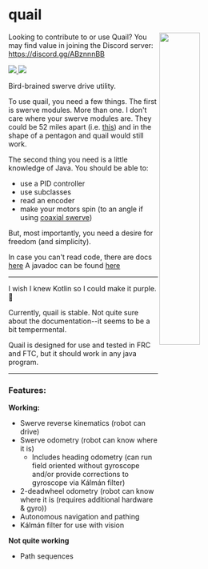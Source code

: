 
# quail
<img src="https://github.com/Mineinjava/quail/blob/main/images/quail_above_border.png" width="40%" align="right">

Looking to contribute to or use Quail? You may find value in joining the Discord server: https://discord.gg/ABznnnBB

[![](https://jitpack.io/v/mineinjava/quail.svg) ![](https://jitpack.io/v/Mineinjava/Quail/month.svg)](https://jitpack.io/#mineinjava/quail)

Bird-brained swerve drive utility.

To use quail, you need a few things. The first is swerve modules. More than one. I don't care where your swerve modules are. They could be 52 miles apart (i.e. [this](https://www.youtube.com/watch?v=Ui-ehJlGM1Q)) and in the shape of a pentagon and quail would still work.

The second thing you need is a little knowledge of Java. You should be able to:
 - use a PID controller
 - use subclasses
 - read an encoder
 - make your motors spin (to an angle if using [coaxial swerve](https://www.chiefdelphi.com/t/coaxial-vs-non-coaxial-swerve/158629/4))

But, most importantly, you need a desire for freedom (and simplicity).

In case you can't read code, there are docs [here](https://astr0clad.github.io/quail_docs/)
A javadoc can be found [here](https://mineinjava.github.io/quail/javadoc/)

---
I wish I knew Kotlin so I could make it purple. 💜

Currently, quail is stable. Not quite sure about the documentation--it seems to be a bit tempermental.

Quail is designed for use and tested in FRC and FTC, but it should work in any java program.

---
### Features:

**Working:**
- Swerve reverse kinematics (robot can drive)
- Swerve odometry (robot can know where it is)
    - Includes heading odometry (can run field oriented without gyroscope and/or provide corrections to gyroscope via Kálmán filter)
- 2-deadwheel odometry (robot can know where it is (requires additional hardware & gyro))
- Autonomous navigation and pathing
- Kálmán filter for use with vision

**Not quite working**
- Path sequences



